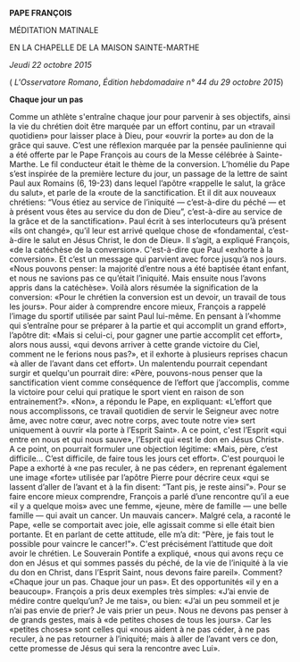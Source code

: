 **PAPE FRANÇOIS**

MÉDITATION MATINALE

EN LA CHAPELLE DE LA MAISON SAINTE-MARTHE

*Jeudi 22 octobre 2015*

( *L'Osservatore Romano*, *Édition hebdomadaire n° 44 du 29 octobre 2015*)

**Chaque jour un pas**

Comme un athlète s'entraîne chaque jour pour parvenir à ses objectifs, ainsi la vie du chrétien doit être marquée par un effort continu, par un «travail quotidien» pour laisser place à Dieu, pour «ouvrir la porte» au don de la grâce qui sauve. C’est une réflexion marquée par la pensée paulinienne qui a été offerte par le Pape François au cours de la Messe célébrée à Sainte-Marthe. Le fil conducteur était le thème de la conversion. L’homélie du Pape s’est inspirée de la première lecture du jour, un passage de la lettre de saint Paul aux Romains (6, 19-23) dans lequel l’apôtre «rappelle le salut, la grâce du salut», et parle de la «route de la sanctification. Et il dit aux nouveaux chrétiens: “Vous étiez au service de l’iniquité — c’est-à-dire du péché — et à présent vous êtes au service du don de Dieu”, c’est-à-dire au service de la grâce et de la sanctification». Paul écrit à ses interlocuteurs qu’à présent «ils ont changé», qu’il leur est arrivé quelque chose de «fondamental, c’est-à-dire le salut en Jésus Christ, le don de Dieu». Il s’agit, a expliqué François, «de la catéchèse de la conversion». C'est-à-dire que Paul «exhorte à la conversion». Et c’est un message qui parvient avec force jusqu’à nos jours. «Nous pouvons penser: la majorité d’entre nous a été baptisée étant enfant, et nous ne savions pas ce qu’était l’iniquité. Mais ensuite nous l’avons appris dans la catéchèse». Voilà alors résumée la signification de la conversion: «Pour le chrétien la conversion est un devoir, un travail de tous les jours». Pour aider à comprendre encore mieux, François a rappelé l’image du sportif utilisée par saint Paul lui-même. En pensant à l’«homme qui s’entraîne pour se préparer à la partie et qui accomplit un grand effort», l’apôtre dit: «Mais si celui-ci, pour gagner une partie accomplit cet effort», alors nous aussi, «qui devons arriver à cette grande victoire du Ciel, comment ne le ferions nous pas?», et il exhorte à plusieurs reprises chacun «à aller de l’avant dans cet effort». Un malentendu pourrait cependant surgir et quelqu'un pourrait dire: «Père, pouvons-nous penser que la sanctification vient comme conséquence de l’effort que j’accomplis, comme la victoire pour celui qui pratique le sport vient en raison de son entrainement?». «Non», a répondu le Pape, en expliquant: «L’effort que nous accomplissons, ce travail quotidien de servir le Seigneur avec notre âme, avec notre cœur, avec notre corps, avec toute notre vie» sert uniquement à ouvrir «la porte à l’Esprit Saint». A ce point, c'est l’Esprit «qui entre en nous et qui nous sauve», l’Esprit qui «est le don en Jésus Christ». A ce point, on pourrait formuler une objection légitime: «Mais, père, c’est difficile... C’est difficile, de faire tous les jours cet effort». C'est pourquoi le Pape a exhorté à «ne pas reculer, à ne pas céder», en reprenant également une image «forte» utilisée par l’apôtre Pierre pour décrire ceux «qui se lassent d’aller de l’avant et à la fin disent: “Tant pis, je reste ainsi”». Pour se faire encore mieux comprendre, François a parlé d’une rencontre qu’il a eue «il y a quelque mois» avec une femme, «jeune, mère de famille — une belle famille — qui avait un cancer. Un mauvais cancer». Malgré cela, a raconté le Pape, «elle se comportait avec joie, elle agissait comme si elle était bien portante. Et en parlant de cette attitude, elle m’a dit: “Père, je fais tout le possible pour vaincre le cancer!”». C'est précisément l’attitude que doit avoir le chrétien. Le Souverain Pontife a expliqué, «nous qui avons reçu ce don en Jésus et qui sommes passés du péché, de la vie de l’iniquité à la vie du don en Christ, dans l’Esprit Saint, nous devons faire pareil». Comment? «Chaque jour un pas. Chaque jour un pas». Et des opportunités «il y en a beaucoup». François a pris deux exemples très simples: «J’ai envie de médire contre quelqu’un? Je me tais», ou bien: «J’ai un peu sommeil et je n’ai pas envie de prier? Je vais prier un peu». Nous ne devons pas penser à de grands gestes, mais à «de petites choses de tous les jours». Car les «petites choses» sont celles qui «nous aident à ne pas céder, à ne pas reculer, à ne pas retourner à l’iniquité; mais à aller de l’avant vers ce don, cette promesse de Jésus qui sera la rencontre avec Lui».